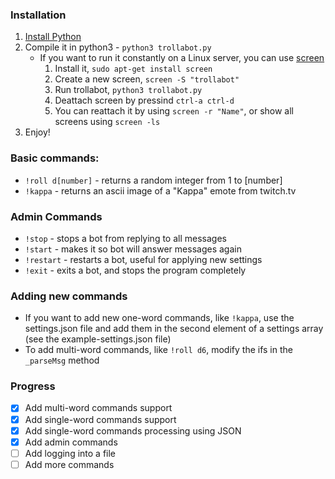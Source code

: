 ### Installation 

1. [Install Python](https://www.python.org/downloads/)
2. Compile it in python3 - `python3 trollabot.py`
    * If you want to run it constantly on a Linux server, you can use [screen](https://www.gnu.org/software/screen/)
        1. Install it, `sudo apt-get install screen`
        2. Create a new screen, `screen -S "trollabot"`
        3. Run trollabot, `python3 trollabot.py`
        4. Deattach screen by pressind `ctrl-a ctrl-d`
        5. You can reattach it by using `screen -r "Name"`, or show all screens using `screen -ls`
3. Enjoy!

### Basic commands:

* `!roll d[number]` - returns a random integer from 1 to [number]
* `!kappa` - returns an ascii image of a "Kappa" emote from twitch.tv

### Admin Commands

* `!stop` - stops a bot from replying to all messages
* `!start` - makes it so bot will answer messages again
* `!restart` - restarts a bot, useful for applying new settings
* `!exit` - exits a bot, and stops the program completely

### Adding new commands 

* If you want to add new one-word commands, like `!kappa`, use the settings.json file and add them in the second element of a settings array (see the example-settings.json file)
* To add multi-word commands, like `!roll d6`, modify the ifs in the `_parseMsg` method

### Progress

- [x] Add multi-word commands support
- [x] Add single-word commands support
- [x] Add single-word commands processing using JSON
- [x] Add admin commands 
- [ ] Add logging into a file
- [ ] Add more commands
